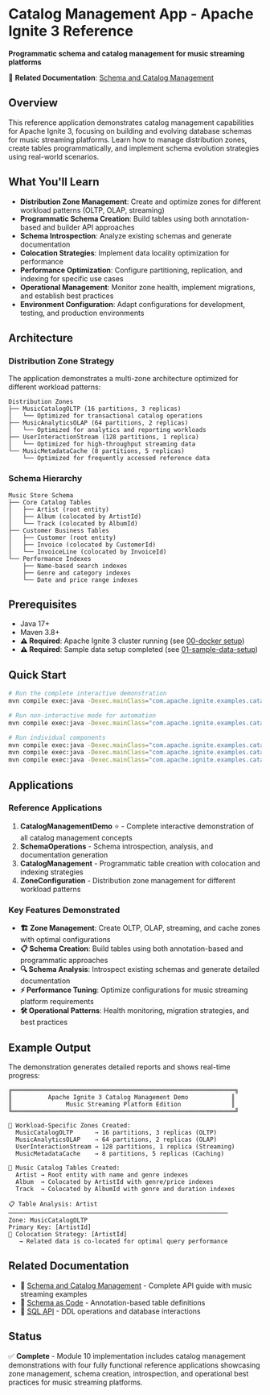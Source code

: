 # Catalog Management App - Apache Ignite 3 Reference

**Programmatic schema and catalog management for music streaming platforms**

📖 **Related Documentation**: [Schema and Catalog Management](../../docs/02-schema-design/04-schema-evolution.md)

## Overview

This reference application demonstrates catalog management capabilities for Apache Ignite 3, focusing on building and evolving database schemas for music streaming platforms. Learn how to manage distribution zones, create tables programmatically, and implement schema evolution strategies using real-world scenarios.

## What You'll Learn

- **Distribution Zone Management**: Create and optimize zones for different workload patterns (OLTP, OLAP, streaming)
- **Programmatic Schema Creation**: Build tables using both annotation-based and builder API approaches
- **Schema Introspection**: Analyze existing schemas and generate documentation
- **Colocation Strategies**: Implement data locality optimization for performance
- **Performance Optimization**: Configure partitioning, replication, and indexing for specific use cases
- **Operational Management**: Monitor zone health, implement migrations, and establish best practices
- **Environment Configuration**: Adapt configurations for development, testing, and production environments

## Architecture

### Distribution Zone Strategy

The application demonstrates a multi-zone architecture optimized for different workload patterns:

```
Distribution Zones
├── MusicCatalogOLTP (16 partitions, 3 replicas)
│   └── Optimized for transactional catalog operations
├── MusicAnalyticsOLAP (64 partitions, 2 replicas)
│   └── Optimized for analytics and reporting workloads
├── UserInteractionStream (128 partitions, 1 replica)
│   └── Optimized for high-throughput streaming data
└── MusicMetadataCache (8 partitions, 5 replicas)
    └── Optimized for frequently accessed reference data
```

### Schema Hierarchy

```
Music Store Schema
├── Core Catalog Tables
│   ├── Artist (root entity)
│   ├── Album (colocated by ArtistId)
│   └── Track (colocated by AlbumId)
├── Customer Business Tables
│   ├── Customer (root entity)
│   ├── Invoice (colocated by CustomerId)
│   └── InvoiceLine (colocated by InvoiceId)
└── Performance Indexes
    ├── Name-based search indexes
    ├── Genre and category indexes
    └── Date and price range indexes
```

## Prerequisites

- Java 17+
- Maven 3.8+
- **⚠️ Required**: Apache Ignite 3 cluster running (see [00-docker setup](../00-docker/README.md))
- **⚠️ Required**: Sample data setup completed (see [01-sample-data-setup](../01-sample-data-setup/README.md))

## Quick Start

```bash
# Run the complete interactive demonstration
mvn compile exec:java -Dexec.mainClass="com.apache.ignite.examples.catalog.CatalogManagementDemo"

# Run non-interactive mode for automation
mvn compile exec:java -Dexec.mainClass="com.apache.ignite.examples.catalog.CatalogManagementDemo" -Dexec.args="--non-interactive"

# Run individual components
mvn compile exec:java -Dexec.mainClass="com.apache.ignite.examples.catalog.SchemaOperations"
mvn compile exec:java -Dexec.mainClass="com.apache.ignite.examples.catalog.CatalogManagement"
mvn compile exec:java -Dexec.mainClass="com.apache.ignite.examples.catalog.ZoneConfiguration"
```

## Applications

### Reference Applications

1. **CatalogManagementDemo** ⭐ - Complete interactive demonstration of all catalog management concepts
2. **SchemaOperations** - Schema introspection, analysis, and documentation generation
3. **CatalogManagement** - Programmatic table creation with colocation and indexing strategies
4. **ZoneConfiguration** - Distribution zone management for different workload patterns

### Key Features Demonstrated

- **🏗️ Zone Management**: Create OLTP, OLAP, streaming, and cache zones with optimal configurations
- **📋 Schema Creation**: Build tables using both annotation-based and programmatic approaches
- **🔍 Schema Analysis**: Introspect existing schemas and generate detailed documentation
- **⚡ Performance Tuning**: Optimize configurations for music streaming platform requirements
- **🛠️ Operational Patterns**: Health monitoring, migration strategies, and best practices

## Example Output

The demonstration generates detailed reports and shows real-time progress:

```
╔══════════════════════════════════════════════════════════════╗
║          Apache Ignite 3 Catalog Management Demo            ║
║               Music Streaming Platform Edition              ║
╚══════════════════════════════════════════════════════════════╝

🎯 Workload-Specific Zones Created:
  MusicCatalogOLTP      → 16 partitions, 3 replicas (OLTP)
  MusicAnalyticsOLAP    → 64 partitions, 2 replicas (OLAP)
  UserInteractionStream → 128 partitions, 1 replica (Streaming)
  MusicMetadataCache    → 8 partitions, 5 replicas (Caching)

🎵 Music Catalog Tables Created:
  Artist → Root entity with name and genre indexes
  Album  → Colocated by ArtistId with genre/price indexes
  Track  → Colocated by AlbumId with genre and duration indexes

📋 Table Analysis: Artist
─────────────────────────────────────────────────────────────
Zone: MusicCatalogOLTP
Primary Key: [ArtistId]
🎯 Colocation Strategy: [ArtistId]
   → Related data is co-located for optimal query performance
```

## Related Documentation

- 📖 [Schema and Catalog Management](../../docs/02-schema-design/04-schema-evolution.md) - Complete API guide with music streaming examples
- 📖 [Schema as Code](../../docs/02-schema-design/01-basic-annotations.md) - Annotation-based table definitions
- 📖 [SQL API](../../docs/03-data-access-apis/02-sql-api-analytics.md) - DDL operations and database interactions

## Status

✅ **Complete** - Module 10 implementation includes catalog management demonstrations with four fully functional reference applications showcasing zone management, schema creation, introspection, and operational best practices for music streaming platforms.